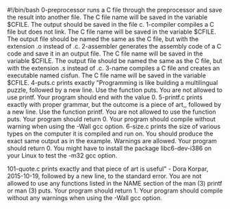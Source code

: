 #!/bin/bash
0-preprocessor runs a C file through the preprocessor and save the result into another file. The C file name will be saved in the variable $CFILE. The output should be saved in the file c.
1-compiler compiles a C file but does not link. The C file name will be saved in the variable $CFILE. The output file should be named the same as the C file, but with the extension .o instead of .c.
2-assembler generates the assembly code of a C code and save it in an output file. The C file name will be saved in the variable $CFILE. The output file should be named the same as the C file, but with the extension .s instead of .c.
3-name compiles a C file and creates an executable named cisfun. The C file name will be saved in the variable $CFILE.
4-puts.c prints exactly "Programming is like building a multilingual puzzle, followed by a new line. Use the function puts. You are not allowed to use printf. Your program should end with the value 0.
5-printf.c prints exactly with proper grammar, but the outcome is a piece of art,, followed by a new line. Use the function printf. You are not allowed to use the function puts. Your program should return 0.
Your program should compile without warning when using the -Wall gcc option.
6-size.c prints the size of various types on the computer it is compiled and run on. You should produce the exact same output as in the example. Warnings are allowed. Your program should return 0. You might have to install the package libc6-dev-i386 on your Linux to test the -m32 gcc option.

101-quote.c prints exactly and that piece of art is useful" - Dora Korpar, 2015-10-19, followed by a new line, to the standard error. You are not allowed to use any functions listed in the NAME section of the man (3) printf or man (3) puts. Your program should return 1. Your program should compile without any warnings when using the -Wall gcc option.

